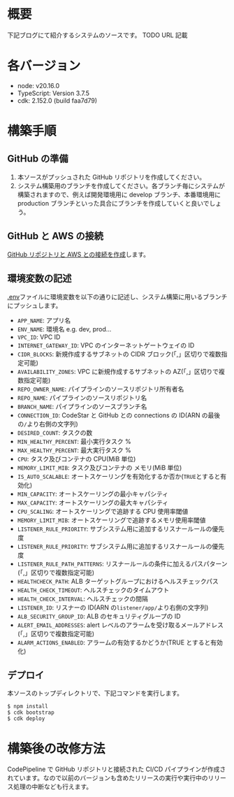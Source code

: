 # 概要

下記ブログにて紹介するシステムのソースです。
TODO URL 記載

# 各バージョン

- node: v20.16.0
- TypeScript: Version 3.7.5
- cdk: 2.152.0 (build faa7d79)

# 構築手順

## GitHub の準備

1. 本ソースがプッシュされた GitHub リポジトリを作成してください。
1. システム構築用のブランチを作成してください。各ブランチ毎にシステムが構築されますので、例えば開発環境用に develop ブランチ、本番環境用に production ブランチといった具合にブランチを作成していくと良いでしょう。

## GitHub と AWS の接続

[GitHub リポジトリと AWS との接続を作成](https://docs.aws.amazon.com/ja_jp/codepipeline/latest/userguide/connections-github.html)します。

## 環境変数の記述

[.env](./.env)ファイルに環境変数を以下の通りに記述し、システム構築に用いるブランチにプッシュします。

- `APP_NAME`: アプリ名
- `ENV_NAME`: 環境名 e.g. dev, prod...
- `VPC_ID`: VPC ID
- `INTERNET_GATEWAY_ID`: VPC のインターネットゲートウェイの ID
- `CIDR_BLOCKS`: 新規作成するサブネットの CIDR ブロック(「,」区切りで複数指定可能)
- `AVAILABILITY_ZONES`: VPC に新規作成するサブネットの AZ(「,」区切りで複数指定可能)
- `REPO_OWNER_NAME`: パイプラインのソースリポジトリ所有者名
- `REPO_NAME`: パイプラインのソースリポジトリ名
- `BRANCH_NAME`: パイプラインのソースブランチ名
- `CONNECTION_ID`: CodeStar と GitHub との connections の ID(ARN の最後の`/`より右側の文字列)
- `DESIRED_COUNT`: タスクの数
- `MIN_HEALTHY_PERCENT`: 最小実行タスク %
- `MAX_HEALTHY_PERCENT`: 最大実行タスク %
- `CPU`: タスク及びコンテナの CPU(MiB 単位)
- `MEMORY_LIMIT_MIB`: タスク及びコンテナの メモリ(MiB 単位)
- `IS_AUTO_SCALABLE`: オートスケーリングを有効化するか否か(`TRUE`とすると有効化)
- `MIN_CAPACITY`: オートスケーリングの最小キャパシティ
- `MAX_CAPACITY`: オートスケーリングの最大キャパシティ
- `CPU_SCALING`: オートスケーリングで追跡する CPU 使用率閾値
- `MEMORY_LIMIT_MIB`: オートスケーリングで追跡するメモリ使用率閾値
- `LISTENER_RULE_PRIORITY`: サブシステム用に追加するリスナールールの優先度
- `LISTENER_RULE_PRIORITY`: サブシステム用に追加するリスナールールの優先度
- `LISTENER_RULE_PATH_PATTERNS`: リスナールールの条件に加えるパスパターン(「,」区切りで複数指定可能)
- `HEALTHCHECK_PATH`: ALB ターゲットグループにおけるヘルスチェックパス
- `HEALTH_CHECK_TIMEOUT`: ヘルスチェックのタイムアウト
- `HEALTH_CHECK_INTERVAL`: ヘルスチェックの間隔
- `LISTENER_ID`: リスナーの ID(ARN の`listener/app/`より右側の文字列)
- `ALB_SECURITY_GROUP_ID`: ALB のセキュリティグループの ID
- `ALERT_EMAIL_ADDRESSES`: alert レベルのアラームを受け取るメールアドレス(「,」区切りで複数指定可能)
- `ALARM_ACTIONS_ENABLED`: アラームの有効するかどうか(TRUE とすると有効化)

## デプロイ

本ソースのトップディレクトリで、下記コマンドを実行します。

```
$ npm install
$ cdk bootstrap
$ cdk deploy
```

# 構築後の改修方法

CodePipeline で GitHub リポジトリと接続された CI/CD パイプラインが作成されています。なので以前のバージョンも含めたリリースの実行や実行中のリリース処理の中断なども行えます。
